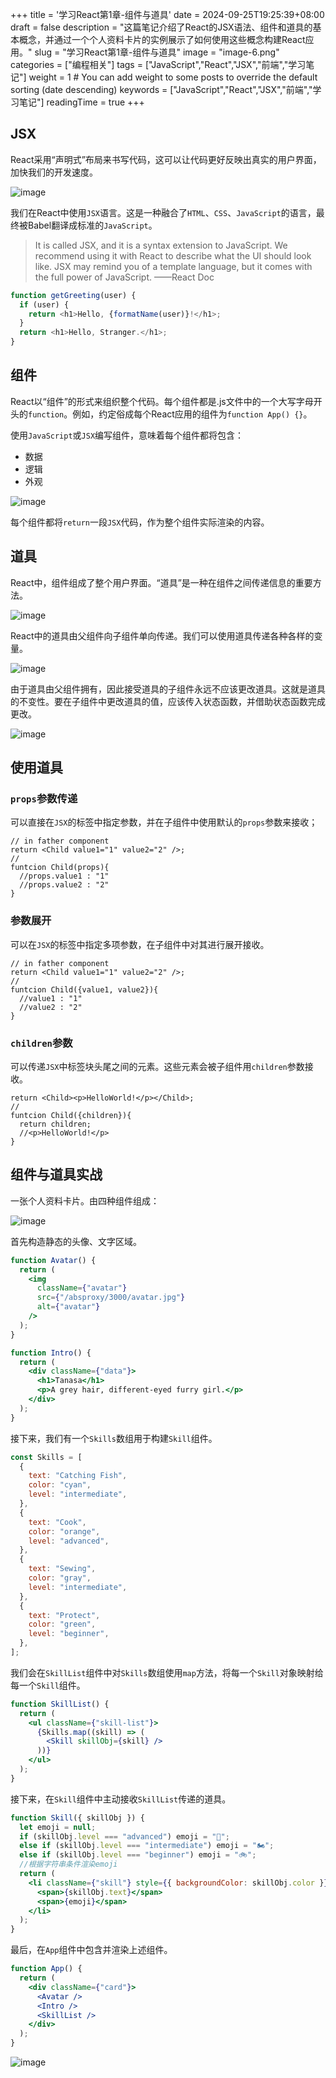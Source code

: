 +++
title = '学习React第1章-组件与道具'
date = 2024-09-25T19:25:39+08:00
draft = false
description = "这篇笔记介绍了React的JSX语法、组件和道具的基本概念，并通过一个个人资料卡片的实例展示了如何使用这些概念构建React应用。"
slug = "学习React第1章-组件与道具"
image = "image-6.png"
categories = ["编程相关"]
tags = ["JavaScript","React","JSX","前端","学习笔记"]
weight = 1       # You can add weight to some posts to override the default sorting (date descending)
keywords = ["JavaScript","React","JSX","前端","学习笔记"]
readingTime = true
+++

## JSX

React采用“声明式”布局来书写代码，这可以让代码更好反映出真实的用户界面，加快我们的开发速度。

![image](image.png)

我们在React中使用`JSX`语言。这是一种融合了`HTML`、`CSS`、`JavaScript`的语言，最终被Babel翻译成标准的`JavaScript`。

> It is called JSX, and it is a syntax extension to JavaScript. We recommend using it with React to describe what the UI should look like. JSX may remind you of a template language, but it comes with the full power of JavaScript. ——React Doc

```javascript
function getGreeting(user) {
  if (user) {
    return <h1>Hello, {formatName(user)}!</h1>;
  }
  return <h1>Hello, Stranger.</h1>;
}
```

## 组件

React以“组件”的形式来组织整个代码。每个组件都是.js文件中的一个大写字母开头的`function`。例如，约定俗成每个React应用的组件为`function App() {}`。

使用`JavaScript`或`JSX`编写组件，意味着每个组件都将包含：

- 数据
- 逻辑
- 外观

![image](image-1.png)

每个组件都将`return`一段`JSX`代码，作为整个组件实际渲染的内容。

## 道具

React中，组件组成了整个用户界面。“道具”是一种在组件之间传递信息的重要方法。

![image](image-2.png)

React中的道具由父组件向子组件单向传递。我们可以使用道具传递各种各样的变量。

![image](image-3.png)

由于道具由父组件拥有，因此接受道具的子组件永远不应该更改道具。这就是道具的不变性。要在子组件中更改道具的值，应该传入状态函数，并借助状态函数完成更改。

![image](image-4.png)

## 使用道具

### `props`参数传递

可以直接在`JSX`的标签中指定参数，并在子组件中使用默认的`props`参数来接收；

```JSX
// in father component
return <Child value1="1" value2="2" />;
//
funtcion Child(props){
  //props.value1 : "1"
  //props.value2 : "2"
}
```

### 参数展开

可以在`JSX`的标签中指定多项参数，在子组件中对其进行展开接收。

```JSX
// in father component
return <Child value1="1" value2="2" />;
//
funtcion Child({value1, value2}){
  //value1 : "1"
  //value2 : "2"
}
```

### `children`参数

可以传递`JSX`中标签块头尾之间的元素。这些元素会被子组件用`children`参数接收。

```JSX
return <Child><p>HelloWorld!</p></Child>;
//
funtcion Child({children}){
  return children;
  //<p>HelloWorld!</p>
}
```

## 组件与道具实战

一张个人资料卡片。由四种组件组成：

![image](image-5.png)

首先构造静态的头像、文字区域。

```jsx
function Avatar() {
  return (
    <img
      className={"avatar"}
      src={"/absproxy/3000/avatar.jpg"}
      alt={"avatar"}
    />
  );
}
```

```jsx
function Intro() {
  return (
    <div className={"data"}>
      <h1>Tanasa</h1>
      <p>A grey hair, different-eyed furry girl.</p>
    </div>
  );
}
```

接下来，我们有一个`Skills`数组用于构建`Skill`组件。

```javascript
const Skills = [
  {
    text: "Catching Fish",
    color: "cyan",
    level: "intermediate",
  },
  {
    text: "Cook",
    color: "orange",
    level: "advanced",
  },
  {
    text: "Sewing",
    color: "gray",
    level: "intermediate",
  },
  {
    text: "Protect",
    color: "green",
    level: "beginner",
  },
];
```

我们会在`SkillList`组件中对`Skills`数组使用`map`方法，将每一个`Skill`对象映射给每一个`Skill`组件。

```jsx
function SkillList() {
  return (
    <ul className={"skill-list"}>
      {Skills.map((skill) => (
        <Skill skillObj={skill} />
      ))}
    </ul>
  );
}
```

接下来，在`Skill`组件中主动接收`SkillList`传递的道具。

```jsx
function Skill({ skillObj }) {
  let emoji = null;
  if (skillObj.level === "advanced") emoji = "🚗";
  else if (skillObj.level === "intermediate") emoji = "🏍️";
  else if (skillObj.level === "beginner") emoji = "🚲";
  //根据字符串条件渲染emoji
  return (
    <li className={"skill"} style={{ backgroundColor: skillObj.color }}>
      <span>{skillObj.text}</span>
      <span>{emoji}</span>
    </li>
  );
}
```

最后，在`App`组件中包含并渲染上述组件。

```jsx
function App() {
  return (
    <div className={"card"}>
      <Avatar />
      <Intro />
      <SkillList />
    </div>
  );
}
```

![image](image-6.png)
